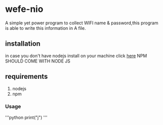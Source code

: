 # wefe-nio
A simple yet power program to collect WIFI name &amp; password,this program is able to write this information in A file.

## installation
in case you don't have nodejs install on your machine click [here](https://nodejs.org/en/) NPM SHOULD COME WITH NODE JS
## requirements
1. nodejs
2. npm 

### Usage
'''python
print("j")
'''
